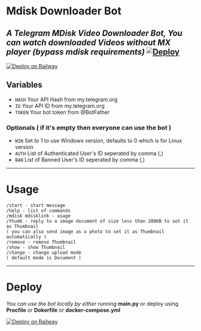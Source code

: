 # Mdisk Downloader Bot

*A Telegram MDisk Video Downloader Bot, You can watch downloaded Videos without MX player (bypass mdisk requirements)*
[![Deploy](https://www.herokucdn.com/deploy/button.svg)](https://heroku.com/deploy?template=https://github.com/dktest2/Mdisk-download-bot)
---
[![Deploy on Railway](https://railway.app/button.svg)](https://railway.app/new/template/cmSDoq?referralCode=2AeM3i)
## Variables

- `HASH` Your API Hash from my.telegram.org
- `ID` Your API ID from my.telegram.org
- `TOKEN` Your bot token from @BotFather

### Optionals ( if it's empty then everyone can use the bot )

- `WIN` Set to 1 to use Windows version, defaults to 0 which is for Linux version
- `AUTH` List of Authenticated User's ID seperated by comma (,)
- `BAN` List of Banned User's ID seperated by comma (,)

---

# Usage

```
/start - start message
/help - list of commands
/mdisk mdisklink - usage
/thumb - reply to a image document of size less than 200KB to set it as Thumbnail
( you can also send image as a photo to set it as Thumbnail automatically )
/remove - remove Thumbnail
/show - show Thumbnail
/change - change upload mode
( default mode is Document )
```
---

# Deploy

*You can use the bot locally by either running* **main.py** or deploy using **Procfile** or **Dokerfile** or **docker-compose.yml**

[![Deploy on Railway](https://railway.app/button.svg)](https://railway.app/new/template/D6ueVa?referralCode=_4oAwx)
